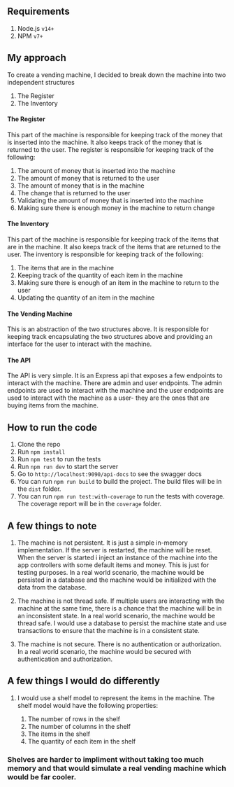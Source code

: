 ## Requirements

1. Node.js `v14+`
2. NPM `v7+`

## My approach

To create a vending machine, I decided to break down the machine into two independent structures

1. The Register
2. The Inventory

#### The Register

This part of the machine is responsible for keeping track of the money that is inserted into the machine. It also keeps track of the money that is returned to the user. The register is responsible for keeping track of the following:

1. The amount of money that is inserted into the machine
2. The amount of money that is returned to the user
3. The amount of money that is in the machine
4. The change that is returned to the user
5. Validating the amount of money that is inserted into the machine
6. Making sure there is enough money in the machine to return change

#### The Inventory

This part of the machine is responsible for keeping track of the items that are in the machine. It also keeps track of the items that are returned to the user. The inventory is responsible for keeping track of the following:

1. The items that are in the machine
2. Keeping track of the quantity of each item in the machine
3. Making sure there is enough of an item in the machine to return to the user
4. Updating the quantity of an item in the machine

#### The Vending Machine

This is an abstraction of the two structures above. It is responsible for keeping track encapsulating the two structures above and providing an interface for the user to interact with the machine.

#### The API

The API is very simple. It is an Express api that exposes a few endpoints to interact with the machine.
There are admin and user endpoints. The admin endpoints are used to interact with the machine and the user endpoints are used to interact with the machine as a user- they are the ones that are buying items from the machine.

## How to run the code

1. Clone the repo
2. Run `npm install`
3. Run `npm test` to run the tests
4. Run `npm run dev` to start the server
5. Go to `http://localhost:9090/api-docs` to see the swagger docs
6. You can run `npm run build` to build the project. The build files will be in the `dist` folder.
7. You can run `npm run test:with-coverage` to run the tests with coverage. The coverage report will be in the `coverage` folder.

## A few things to note

1. The machine is not persistent. It is just a simple in-memory implementation. If the server is restarted, the machine will be reset. When the server is started i inject an instance of the machine into the app controllers with some default items and money. This is just for testing purposes. In a real world scenario, the machine would be persisted in a database and the machine would be initialized with the data from the database.

2. The machine is not thread safe. If multiple users are interacting with the machine at the same time, there is a chance that the machine will be in an inconsistent state. In a real world scenario, the machine would be thread safe. I would use a database to persist the machine state and use transactions to ensure that the machine is in a consistent state.

3. The machine is not secure. There is no authentication or authorization. In a real world scenario, the machine would be secured with authentication and authorization.

## A few things I would do differently

1. I would use a shelf model to represent the items in the machine. The shelf model would have the following properties:

   1. The number of rows in the shelf
   2. The number of columns in the shelf
   3. The items in the shelf
   4. The quantity of each item in the shelf

### Shelves are harder to impliment without taking too much memory and that would simulate a real vending machine which would be far cooler.
